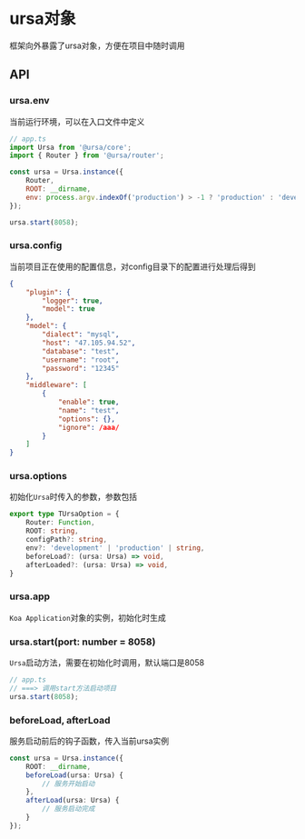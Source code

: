 # ursa对象

框架向外暴露了ursa对象，方便在项目中随时调用

## API

### ursa.env

当前运行环境，可以在入口文件中定义

```javascript
// app.ts
import Ursa from '@ursa/core';
import { Router } from '@ursa/router';

const ursa = Ursa.instance({
    Router,
    ROOT: __dirname,
    env: process.argv.indexOf('production') > -1 ? 'production' : 'development',
});

ursa.start(8058);
```

### ursa.config

当前项目正在使用的配置信息，对config目录下的配置进行处理后得到

```json
{
    "plugin": {
        "logger": true,
        "model": true
    },
    "model": {
        "dialect": "mysql",
        "host": "47.105.94.52",
        "database": "test",
        "username": "root",
        "password": "12345"
    },
    "middleware": [
        {
            "enable": true, 
            "name": "test", 
            "options": {}, 
            "ignore": /aaa/
        }
    ]
}

```

### ursa.options

初始化`Ursa`时传入的参数，参数包括

```typescript
export type TUrsaOption = {
    Router: Function,
    ROOT: string,
    configPath?: string,
    env?: 'development' | 'production' | string,
    beforeLoad?: (ursa: Ursa) => void,
    afterLoaded?: (ursa: Ursa) => void,
}
```

### ursa.app

`Koa Application`对象的实例，初始化时生成

### ursa.start(port: number = 8058)

`Ursa`启动方法，需要在初始化时调用，默认端口是8058

```javascript
// app.ts
// ===> 调用start方法启动项目
ursa.start(8058);
```

### beforeLoad, afterLoad

服务启动前后的钩子函数，传入当前ursa实例

```ts
const ursa = Ursa.instance({
    ROOT: __dirname,
    beforeLoad(ursa: Ursa) {
        // 服务开始启动
    },
    afterLoad(ursa: Ursa) {
        // 服务启动完成
    }
});
```
